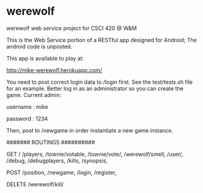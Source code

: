 werewolf
========

werewolf web service project for CSCI 420 @ W&amp;M

This is the Web Service portion of a RESTful app designed for Android; The android code is unposted.

This app is available to play at:

http://mike-werewolf.herokuapp.com/


You need to post correct login data to /login first. See the test/tests.sh file for an example.
Better log in as an administrator so you can create the game. Current admin:

username : mike

password : 1234

Then, post to /newgame in order instantiate a new game instance.

####### ROUTINGS ##########

GET
/
/players, 
/townie/votable, 
/townie/vote/<playername>, 
/werewolf/smell, 
/user/<username>, 
/debug, 
/debugplayers, 
/kills, 
/synopsis, 

POST
/position, 
/newgame, 
/login, 
/register, 

DELETE
/werewolf/kill/<playername>
